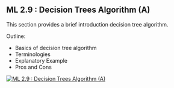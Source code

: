 ## ML 2.9 : Decision Trees Algorithm (A)

This section provides a brief introduction decision tree algorithm.

Outline:

- Basics of decision tree algorithm
- Terminologies
- Explanatory Example
- Pros and Cons

[![ML 2.9 : Decision Trees Algorithm (A)](https://github.com/riyasai22/winter-of-contributing/blob/07c5f723c37aba6a6380fdfdf390402b25e73ac9/Machine_Learning/Supervised_Machine_Learning/Assets/DECISION%20TREE%20ALGORITHM.png)](https://drive.google.com/file/d/14AQqk4rYqXRT03c8OerPRwAw0Z65G0hb/view?usp=sharing "decision tree algorithm")
